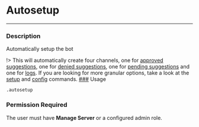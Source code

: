 # Autosetup
---
### Description
Automatically setup the bot

!> This will automatically create four channels, one for [approved suggestions](config/suggestions.md), one for [denied suggestions](config/denied.md), one for [pending suggestions](config/review.md) and one for [logs](config/logs.md). If you are looking for more granular options, take a look at the [setup](/admin/setup.md) and [config](config/configuration.md) commands.
[
###](config/suggestions.md) Usage
```
.autosetup
```
### Permission Required
The user must have **Manage Server** or a configured admin role.
